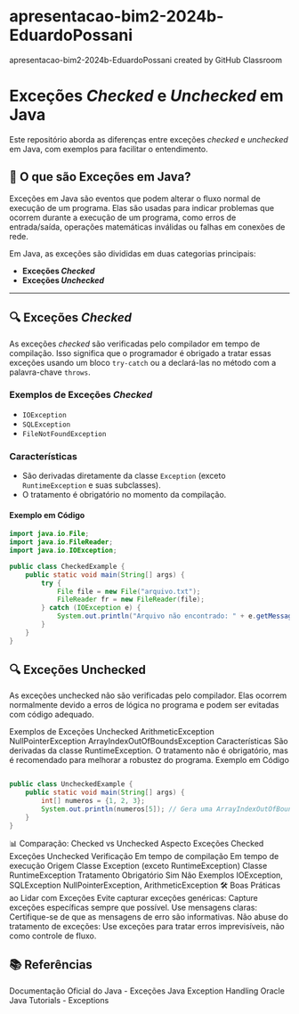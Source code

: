 # apresentacao-bim2-2024b-EduardoPossani
apresentacao-bim2-2024b-EduardoPossani created by GitHub Classroom


# Exceções *Checked* e *Unchecked* em Java

Este repositório aborda as diferenças entre exceções *checked* e *unchecked* em Java, com exemplos para facilitar o entendimento.

## 📖 O que são Exceções em Java?

Exceções em Java são eventos que podem alterar o fluxo normal de execução de um programa. Elas são usadas para indicar problemas que ocorrem durante a execução de um programa, como erros de entrada/saída, operações matemáticas inválidas ou falhas em conexões de rede.

Em Java, as exceções são divididas em duas categorias principais:

- **Exceções *Checked***
- **Exceções *Unchecked***

---

## 🔍 Exceções *Checked*

As exceções *checked* são verificadas pelo compilador em tempo de compilação. Isso significa que o programador é obrigado a tratar essas exceções usando um bloco `try-catch` ou a declará-las no método com a palavra-chave `throws`.

### Exemplos de Exceções *Checked*
- `IOException`
- `SQLException`
- `FileNotFoundException`

### Características
- São derivadas diretamente da classe `Exception` (exceto `RuntimeException` e suas subclasses).
- O tratamento é obrigatório no momento da compilação.

#### Exemplo em Código
```java
import java.io.File;
import java.io.FileReader;
import java.io.IOException;

public class CheckedExample {
    public static void main(String[] args) {
        try {
            File file = new File("arquivo.txt");
            FileReader fr = new FileReader(file);
        } catch (IOException e) {
            System.out.println("Arquivo não encontrado: " + e.getMessage());
        }
    }
}
```
## 🔍 Exceções Unchecked
As exceções unchecked não são verificadas pelo compilador. Elas ocorrem normalmente devido a erros de lógica no programa e podem ser evitadas com código adequado.

Exemplos de Exceções Unchecked
ArithmeticException
NullPointerException
ArrayIndexOutOfBoundsException
Características
São derivadas da classe RuntimeException.
O tratamento não é obrigatório, mas é recomendado para melhorar a robustez do programa.
Exemplo em Código
```java

public class UncheckedExample {
    public static void main(String[] args) {
        int[] numeros = {1, 2, 3};
        System.out.println(numeros[5]); // Gera uma ArrayIndexOutOfBoundsException
    }
}
```
📊 Comparação: Checked vs Unchecked
Aspecto	Exceções Checked	Exceções Unchecked
Verificação	Em tempo de compilação	Em tempo de execução
Origem	Classe Exception (exceto RuntimeException)	Classe RuntimeException
Tratamento Obrigatório	Sim	Não
Exemplos	IOException, SQLException	NullPointerException, ArithmeticException
🛠️ Boas Práticas ao Lidar com Exceções
Evite capturar exceções genéricas: Capture exceções específicas sempre que possível.
Use mensagens claras: Certifique-se de que as mensagens de erro são informativas.
Não abuse do tratamento de exceções: Use exceções para tratar erros imprevisíveis, não como controle de fluxo.


## 📚 Referências
Documentação Oficial do Java - Exceções
Java Exception Handling
Oracle Java Tutorials - Exceptions







